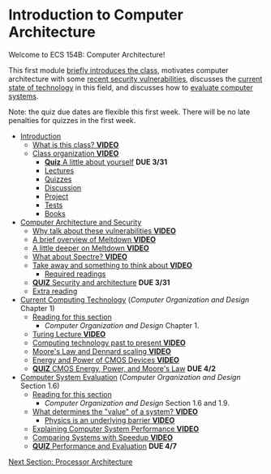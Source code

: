 # Introduction to Computer Architecture

Welcome to ECS 154B: Computer Architecture!

This first module [briefly introduces the class](./intro.md), motivates computer architecture with some [recent security vulnerabilities](./security.md), discusses the [current state of technology](./technology.md) in this field, and discusses how to [evaluate computer systems](./evaluation.md).

Note: the quiz due dates are flexible this first week.
There will be no late penalties for quizzes in the first week.

* [Introduction](./intro.md)
  * [What is this class? **VIDEO**](./intro.md#what-is-this-class-video)
  * [Class organization **VIDEO**](./intro.md#class-organization-video)
    * [**Quiz** A little about yourself](./intro.md#quiz-just-testing-you) **DUE 3/31**
    * [Lectures](./intro.md#lectures)
    * [Quizzes](./intro.md#quizzes)
    * [Discussion](./intro.md#discussion)
    * [Project](./intro.md#project)
    * [Tests](./intro.md#tests)
    * [Books](./intro.md#books)
* [Computer Architecture and Security](./security.md)
  * [Why talk about these vulnerabilities **VIDEO**](./security.md#why-talk-about-these-vulnerabilities-video)
  * [A brief overview of Meltdown **VIDEO**](./security.md#a-brief-overview-of-meltdown-video)
  * [A little deeper on Meltdown **VIDEO**](./security.md#a-little-deeper-on-meltdown-video)
  * [What about Spectre? **VIDEO**](./security.md#what-about-spectre-video)
  * [Take away and something to think about **VIDEO**](./security.md#take-away-and-something-to-think-about-video)
    * [Required readings](./security.md#required-readings)
  * [**QUIZ** Security and architecture](./security.md#quiz-security-and-architecture) **DUE 3/31**
  * [Extra reading](./security.md#extra-reading)
* [Current Computing Technology](./technology.md) (*Computer Organization and Design* Chapter 1)
  * [Reading for this section](./technology.md#reading-for-this-section)
    * *Computer Organization and Design* Chapter 1.
  * [Turing Lecture **VIDEO**](./technology.md#turing-lecture-video)
  * [Computing technology past to present **VIDEO**](./technology.md#computing-technology-past-to-present-video)
  * [Moore's Law and Dennard scaling **VIDEO**](./technology.md#moore-s-law-and-dennard-scaling-video)
  * [Energy and Power of CMOS Devices **VIDEO**](./technology.md#energy-and-power-of-cmos-devices-video)
  * [**QUIZ** CMOS Energy, Power, and Moore's Law](./technology.md#quiz-cmos-energy--power--and-moore-s-law) **DUE 4/2**
* [Computer System Evaluation](./evaluation.md) (*Computer Organization and Design* Section 1.6)
  * [Reading for this section](./evaluation.md#reading-for-this-section)
    * *Computer Organization and Design* Section 1.6 and 1.9.
  * [What determines the "value" of a system? **VIDEO**](./evaluation.md#what-determines-the--value--of-a-system-video)
    * [Physics is an underlying barrier **VIDEO**](./evaluation.md#physics-is-an-underlying-barrier-video)
  * [Explaining Computer System Performance **VIDEO**](./evaluation.md#explaining-computer-system-performance-video)
  * [Comparing Systems with Speedup **VIDEO**](./evaluation.md#comparing-systems-with-speedup-video)
  * [**QUIZ** Performance and Evaluation](./evaluation.md#quiz-performance-and-evaluation) **DUE 4/7**

[Next Section: Processor Architecture](../processor/index.md)